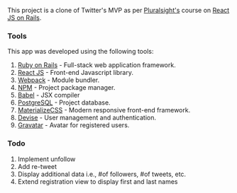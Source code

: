 
This project is a clone of Twitter's MVP as per [Pluralsight's](https://app.pluralsight.com/library/)
course on [React JS on Rails](https://app.pluralsight.com/library/courses/reactjs-on-rails-building-full-stack-web-app/table-of-contents).

### Tools

This app was developed using the following tools:

1. [Ruby on Rails](http://rubyonrails.org/) - Full-stack web application framework.
2. [React JS](https://facebook.github.io/react/) - Front-end Javascript library.  
3. [Webpack](https://webpack.github.io/) - Module bundler.
4. [NPM](https://www.npmjs.com/) - Project package manager.
5. [Babel](https://babeljs.io/) - JSX compiler
6. [PostgreSQL](http://www.postgresql.org/) - Project database.
7. [MaterializeCSS](http://materializecss.com/) - Modern responsive front-end framework.
8. [Devise](https://github.com/plataformatec/devise) - User management and authentication.
9. [Gravatar](https://en.gravatar.com/) - Avatar for registered users.

### Todo

1. Implement unfollow
2. Add re-tweet
3. Display additional data i.e., #of followers, #of tweets, etc.
4. Extend registration view to display first and last names
